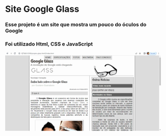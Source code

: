 # Site Google Glass
### Esse projeto é um site que mostra um pouco do óculos do Google

### Foi utilizado Html, CSS e JavaScript

![video-site-google-glass](_imagens/video-site-google-glass.gif)